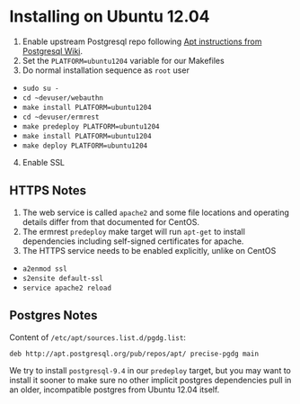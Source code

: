 
# Installing on Ubuntu 12.04

1. Enable upstream Postgresql repo following [Apt instructions from Postgresql Wiki](http://wiki.postgresql.org/wiki/Apt).
2. Set the `PLATFORM=ubuntu1204` variable for our Makefiles
3. Do normal installation sequence as `root` user
  - `sudo su -`
  - `cd ~devuser/webauthn`
  - `make install PLATFORM=ubuntu1204`
  - `cd ~devuser/ermrest`
  - `make predeploy PLATFORM=ubuntu1204`
  - `make install PLATFORM=ubuntu1204`
  - `make deploy PLATFORM=ubuntu1204`
4. Enable SSL

## HTTPS Notes

1. The web service is called `apache2` and some file locations and operating details differ from that documented for CentOS.
2. The ermrest `predeploy` make target will run `apt-get` to install dependencies including self-signed certificates for apache.
3. The HTTPS service needs to be enabled explicitly, unlike on CentOS
  - `a2enmod ssl`
  - `s2ensite default-ssl`
  - `service apache2 reload`

## Postgres Notes

Content of `/etc/apt/sources.list.d/pgdg.list`:
```
deb http://apt.postgresql.org/pub/repos/apt/ precise-pgdg main
```

We try to install `postgresql-9.4` in our `predeploy` target, but you 
may want to install it sooner to make sure no other implicit postgres 
dependencies pull in an older, incompatible postgres from Ubuntu 12.04 itself.


